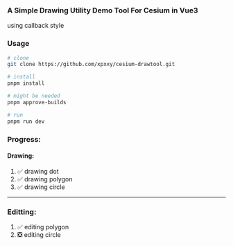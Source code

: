 ### A Simple Drawing Utility Demo Tool For Cesium in Vue3

using callback style


### Usage 

```bash
# clone
git clone https://github.com/xpxxy/cesium-drawtool.git  

# install
pnpm install

# might be needed
pnpm approve-builds

# run
pnpm run dev
```

### Progress:

#### Drawing: 
1. ✅ drawing dot
2. ✅ drawing polygon
3. ✅ drawing circle  
---
### Editting:

1. ✅ editing polygon
2. ❎️ editing circle

